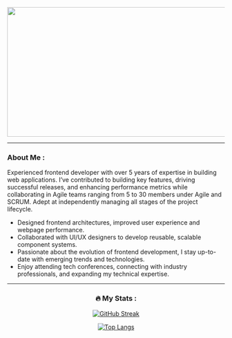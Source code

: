 <div id="header" align="center">
  <div id="badges">
  </div>
  <div align="center">
  <img src="https://media.giphy.com/media/ToMjGpkKxspvsNeLyYE/giphy.gif" width="600" height="300"/>
  </div>
</div>

---

### About Me : 
<p>
Experienced frontend developer with over 5 years of expertise in building web applications. I’ve contributed to building key features, driving successful releases, and enhancing performance metrics while collaborating in Agile teams ranging from 5 to 30 members under Agile and SCRUM. Adept at independently managing all stages of the project lifecycle.
</p>
<ul>
  <li>Designed frontend architectures, improved user experience and webpage performance.</li>
  <li>Collaborated with UI/UX designers to develop reusable, scalable component systems.</li>
  <li>Passionate about the evolution of frontend development, I stay up-to-date with emerging trends and technologies.</li>
  <li>Enjoy attending tech conferences, connecting with industry professionals, and expanding my technical expertise.</li>
</ul>

<div id='stats' align="center">
  
---

### :fire: My Stats :
[![GitHub Streak](https://streak-stats.demolab.com?user=LonelyFirefly&theme=highcontrast&border_radius=10)](https://git.io/streak-stats)

[![Top Langs](https://github-readme-stats.vercel.app/api/top-langs/?username=LonelyFirefly&layout=compact&theme=vision-friendly-dark)](https://github.com/anuraghazra/github-readme-stats)
</div>
